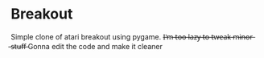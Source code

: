 # Breakout
Simple clone of atari breakout using pygame.
I̶'̶m̶ ̶t̶o̶o̶ ̶l̶a̶z̶y̶ ̶t̶o̶ ̶t̶w̶e̶a̶k̶ ̶m̶i̶n̶o̶r̶ ̶s̶t̶u̶f̶f̶
Gonna edit the code and make it cleaner

